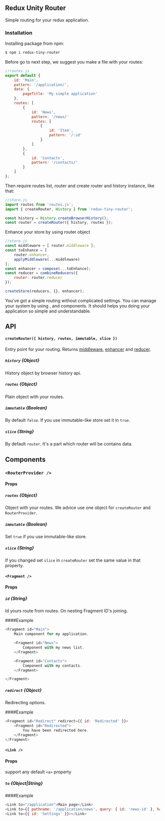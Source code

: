 ## Redux Unity Router

Simple routing for your redux application.

### Installation

Installing package from npm:

```bash
$ npm i redux-tiny-router
```

Before go to next step, we suggest you make a file with your routes:

```js
//routes.js
export default {
    id: 'Main',
    pattern: '/application/',
    data: {
        pageTitle: 'My simple application'
    },
    routes: [
        {
            id: 'News',
            pattern: '/news/'
            routes: [
                {
                    id: 'Item',
                    pattern: '/:id'
                }
            ]
        },
        {
            id: 'Contacts',
            pattern: '/contacts/'
        }
    ]
};
```

Then require routes list, router and create router and history instance, like that:

```js
//store.js
import routes from 'routes.js';
import { createRouter, History } from 'redux-tiny-router';

const history = History.createBrowserHistory();
const router = createRouter({ history, routes });
```

Enhance your store by using router object

```js
//store.js
const middleware = [ router.middleware ];
const toEnhance = [
    router.enhancer,
    applyMiddleware(...middleware)
];
const enhancer = compose(...toEnhance);
const reducer = combineReducers({
    router: router.reducer
});

createStore(reducers, {}, enhancer);
```

You've got a simple routing without complicated settings.
You can manage your system by using <RouterProvider />, <Fragment /> and <Link /> components.
It should helps you doing your application so simple and understandable.


## API

#### `createRouter({ history, routes, immutable, slice })`
Entry point for your routing. Returns [middleware](http://redux.js.org/docs/advanced/Middleware.html), [enhancer](http://redux.js.org/docs/api/applyMiddleware.html) and [reducer](http://redux.js.org/docs/basics/Reducers.html).

##### `history` {Object}
History object by browser history api.

##### `routes` {Object}
Plain object with your routes.

##### `immutable` {Boolean}
By default `false`. If you use immutable-like store set it in `true`.

##### `slice` {String}
By default `router`. It's a part which router will be contains data.


## Components

### `<RouterProvider />`
#### Props
##### `routes` {Object}
Object with your routes. We advice use one object for `createRouter` and `RouterProvider`.

##### `immutable` {Boolean}
Set `true` if you use immutable-like store.

##### `slice` {String}
If you changed set `slice` in `createRouter` set the same value in that property.

#### `<Fragment />`
#### Props
##### `id` {String}
Id yours route from routes. On nesting Fragment ID's joining.

####Example
```js
<Fragment id="Main">
    Main component for my application.

    <Fragment id="News">
        Component with my news list.
    </Fragment>

    <Fragment id="Contacts">
        Component with my contacts.
    </Fragment>

</Fragment>
```

##### `redirect` {Object}
Redirecting options.

####Example
```js
<Fragment id="Redirect" redirect={{ id: 'Redirected' }}>
    <Fragment id="Redirected">
        You have been redirected here.
    </Fragment>
</Fragment>
```

#### `<Link />`
#### Props
support any default `<a>` property

##### `to` {Object|String}

####Example
```js
<Link to="/application">Main page</Link>
<Link to={{ pathname: '/application/news', query: { id: 'news-id' }, hash: 'comment-box' }}>Main page</Link>
<Link to={{ id: 'Settings' }}></Link>
```
